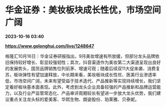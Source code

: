 # 华金证券：美妆板块成长性优，市场空间广阔

**2023-10-16 03:40**

**https://www.gelonghui.com/live/1248647**

格隆汇10月16日｜华金证券研报指出，9月美妆增速有所放缓，但部分龙头品牌依旧保持较好增长、彰显较强韧性；其次，抖音渠道作为美妆第二大渠道呈现出良好的发展势头，国货品牌销售位列前茅、增速可观；随着后续双11大促来袭、消费复苏，板块弹性有望加速释放，中长期来看，美妆板块成长性优、医美行业渗透率低，市场空间广阔，未来有望受益于技术迭代、产品推新等实现持续增长，我们坚定看好板块基本面表现。此外，考虑到龙头企业具备较强的产品推新和品牌运营能力，以及行业严监管常态化、产品审评周期较长有望进一步放大龙头优势，我们建议重点关注龙头标的爱美客、华熙生物、朗姿股份、珀莱雅、贝泰妮。